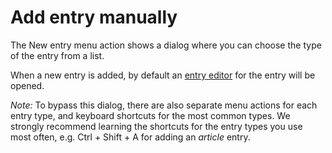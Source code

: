 # Add entry manually

The New entry menu action shows a dialog where you can choose the type of the entry from a list. 

When a new entry is added, by default an [entry editor](../advanced/entryeditor/) for the entry will be opened. 

_Note:_ To bypass this dialog, there are also separate menu actions for each entry type, and keyboard shortcuts for the most common types. We strongly recommend learning the shortcuts for the entry types you use most often, e.g. Ctrl + Shift + A for adding an _article_ entry.

